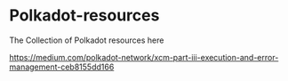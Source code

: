 # Polkadot-resources
The Collection of Polkadot resources here

https://medium.com/polkadot-network/xcm-part-iii-execution-and-error-management-ceb8155dd166
